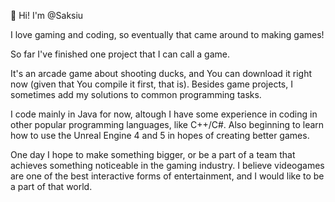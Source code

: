 👋 Hi! I'm @Saksiu

I love gaming and coding, so eventually that came around to making games!

So far I've finished one project that I can call a game.

It's an arcade game about shooting ducks, and You can download it right now (given that You compile it first, that is).
Besides game projects, I sometimes add my solutions to common programming tasks.

I code mainly in Java for now, altough I have some experience in coding in other popular programming languages, like C++/C#.
Also beginning to learn how to use the Unreal Engine 4 and 5 in hopes of creating better games.

One day I hope to make something bigger, or be a part of a team that achieves something noticeable in the gaming industry.
I believe videogames are one of the best interactive forms of entertainment, and I would like to be a part of that world.
